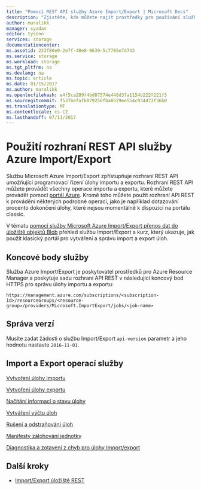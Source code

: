```yaml
---
title: "Pomocí REST API služby Azure Import/Export | Microsoft Docs"
description: "Zjistěte, kde můžete najít prostředky pro používání služby Azure Import/Export rozhraní REST API, včetně postupy a referenční materiál."
author: muralikk
manager: syadav
editor: tysonn
services: storage
documentationcenter: 
ms.assetid: 233f80e9-2e7f-48e0-9639-5c7785e7d743
ms.service: storage
ms.workload: storage
ms.tgt_pltfrm: na
ms.devlang: na
ms.topic: article
ms.date: 01/15/2017
ms.author: muralikk
ms.openlocfilehash: e4f5ca289f4bd87574e448d37a1154b222f221f5
ms.sourcegitcommit: f537befafb079256fba0529ee554c034d73f36b0
ms.translationtype: MT
ms.contentlocale: cs-CZ
ms.lasthandoff: 07/11/2017
---
```

# <a name="using-the-azure-importexport-service-rest-api"></a>Použití rozhraní REST API služby Azure Import/Export

Službu Microsoft Azure Import/Export zpřístupňuje rozhraní REST API umožňující programovací řízení úlohy importu a exportu. Rozhraní REST API můžete provádět všechny operace importu a exportu, které můžete provádět pomocí [portál Azure](https://portal.azure.com/). Kromě toho můžete použít rozhraní API REST k provádění některých podrobné operací, jako je například dotazování procento dokončení úlohy, které nejsou momentálně k dispozici na portálu classic.

V tématu [pomocí služby Microsoft Azure Import/Export přenos dat do úložiště objektů Blob](storage-import-export-service.md) přehled službu Import/Export a kurz, který ukazuje, jak použít klasický portál pro vytváření a správu import a export úloh.

## <a name="service-endpoints"></a>Koncové body služby

Služba Azure Import/Export je poskytovatel prostředků pro Azure Resource Manager a poskytuje sadu rozhraní API REST v následující koncový bod HTTPS pro správu úlohy importu a exportu:

```
https://management.azure.com/subscriptions/<subscription-id>/resourceGroups/<resource-group>/providers/Microsoft.ImportExport/jobs/<job-name>
```

## <a name="versioning"></a>Správa verzí

Musíte zadat žádosti o službu Import/Export `api-version` parametr a jeho hodnotu nastavte `2016-11-01`.

## <a name="importexport-service-operations"></a>Import a Export operací služby

[Vytvoření úlohy importu](storage-import-export-creating-an-import-job.md)

[Vytvoření úlohy exportu](storage-import-export-creating-an-export-job.md)

[Načítání informací o stavu úlohy](storage-import-export-retrieving-state-info-for-a-job.md)

[Vytváření výčtu úloh](storage-import-export-enumerating-jobs.md)

[Rušení a odstraňování úloh](storage-import-export-cancelling-and-deleting-jobs.md)

[Manifesty zálohování jednotky](storage-import-export-backing-up-drive-manifests.md)

[Diagnostika a zotavení z chyb pro úlohy Import/export](storage-import-export-diagnostics-and-error-recovery.md)

## <a name="next-steps"></a>Další kroky

* [Import/Export úložiště REST](/rest/api/storageimportexport)
